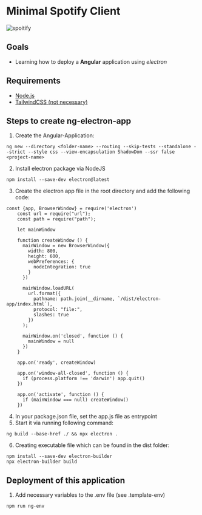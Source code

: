 # Minimal Spotify Client

![spoitify](./public/preview.png)

## Goals
- Learning how to deploy a __Angular__ application using *electron*

## Requirements
- [Node.js](https://nodejs.org/en/download/)
- [TailwindCSS (not necessary)](https://tailwindcss.com/docs/guides/angular)

## Steps to create ng-electron-app
1. Create the Angular-Application:
```
ng new --directory <folder-name> --routing --skip-tests --standalone --strict --style css --view-encapsulation ShadowDom --ssr false <project-name>
```
2. Install electron package via NodeJS
```
npm install --save-dev electron@latest
```
3. Create the electron app file in the root directory and add the following code:
```
const {app, BrowserWindow} = require('electron')
    const url = require("url");
    const path = require("path");

    let mainWindow

    function createWindow () {
      mainWindow = new BrowserWindow({
        width: 800,
        height: 600,
        webPreferences: {
          nodeIntegration: true
        }
      })

      mainWindow.loadURL(
        url.format({
          pathname: path.join(__dirname, `/dist/electron-app/index.html`),
          protocol: "file:",
          slashes: true
        })
      );

      mainWindow.on('closed', function () {
        mainWindow = null
      })
    }

    app.on('ready', createWindow)

    app.on('window-all-closed', function () {
      if (process.platform !== 'darwin') app.quit()
    })

    app.on('activate', function () {
      if (mainWindow === null) createWindow()
    })
```
4. In your package.json file, set the app.js file as entrypoint
5. Start it via running following command:
```
ng build --base-href ./ && npx electron .
```
6. Creating executable file which can be found in the dist folder:
```
npm install --save-dev electron-builder
npx electron-builder build
```

## Deployment of this application
1. Add necessary variables to the .env file (see .template-env)
```
npm run ng-env
```